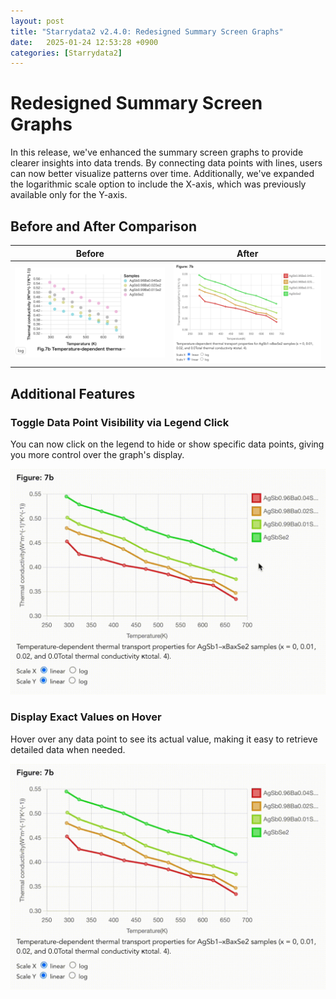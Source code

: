 ```yaml
---
layout: post
title: "Starrydata2 v2.4.0: Redesigned Summary Screen Graphs"
date:   2025-01-24 12:53:28 +0900
categories: [Starrydata2]
---
```


# Redesigned Summary Screen Graphs

In this release, we've enhanced the summary screen graphs to provide clearer insights into data trends. By connecting data points with lines, users can now better visualize patterns over time. Additionally, we've expanded the logarithmic scale option to include the X-axis, which was previously available only for the Y-axis.

## Before and After Comparison

| Before | After |
|--------|-------|
| <img src="/assets/starrydata2/v2.4.0/before.png" width=400/> | <img src="/assets/starrydata2/v2.4.0/after.png" width=400/> |

## Additional Features

### Toggle Data Point Visibility via Legend Click

You can now click on the legend to hide or show specific data points, giving you more control over the graph's display.

<img src="/assets/starrydata2/v2.4.0/hide-show-points.gif" width="600">

### Display Exact Values on Hover

Hover over any data point to see its actual value, making it easy to retrieve detailed data when needed.

<img src="/assets/starrydata2/v2.4.0/show-exact-values-on-hover.gif" width="600">

